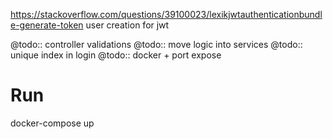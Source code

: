 https://stackoverflow.com/questions/39100023/lexikjwtauthenticationbundle-generate-token
user creation for jwt

@todo:: controller validations
@todo:: move logic into services
@todo:: unique index in login
@todo:: docker + port expose

# Run
docker-compose up